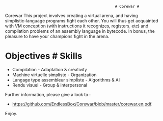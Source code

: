                                                       # Corewar #
Corewar
This project involves creating a virtual arena, and having simplistic-language programs fight each other.
You will thus get acquainted with VM conception (with instructions it recognizes, registers, etc) and compilation problems of an assembly language in bytecode. In bonus, the pleasure to have your champions fight in the arena.

# Objectives                                 # Skills
- Compilation                                - Adaptation & creativity
- Machine virtuelle simpliste                - Organization
- Langage type assembleur simpliste          - Algorithms & AI
- Rendu visuel                               - Group & interpersonal

Further information, please give a look to :
- https://github.com/EndlessBox/Corewar/blob/master/corewar.en.pdf.


Enjoy.

